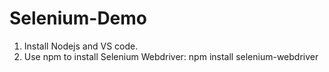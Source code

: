 # Selenium-Demo

1. Install Nodejs  and VS code.
2. Use npm to install Selenium Webdriver: npm install selenium-webdriver
